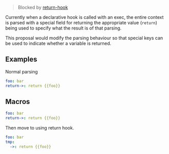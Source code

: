 

> Blocked by [return-hook](return-hook.md)

Currently when a declarative hook is called with an exec, the entire context is parsed with a special field for returning the appropriate value (`return`) being used to specify what the result is of that parsing.

This proposal would modify the parsing behaviour so that special keys can be used to indicate whether a variable  is returned.

## Examples

Normal parsing
```yaml
foo: bar
return->: return {{foo}}
```


## Macros

```yaml
foo: bar
return->: return {{foo}}
```

Then move to using return hook.
```yaml
foo: bar
tmp:
  ->: return {{foo}}
```
